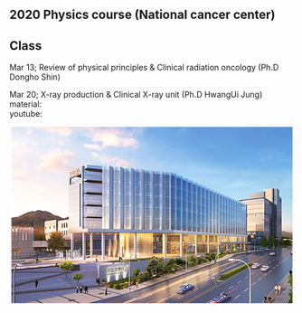 ## 2020 Physics course (National cancer center)
  
  
## Class 
Mar 13; Review of physical principles & Clinical radiation oncology (Ph.D Dongho Shin)  
  
Mar 20; X-ray production & Clinical X-ray unit (Ph.D HwangUi Jung)  
 material:<br/>
 youtube: <br/>



 
 
   
   
     
     
      
       
        
         
         
<p align="center">
  <img src = https://github.com/wjcheon/2020_NCC_PhysicsCourse/blob/master/visual.png /></div>
</p>




